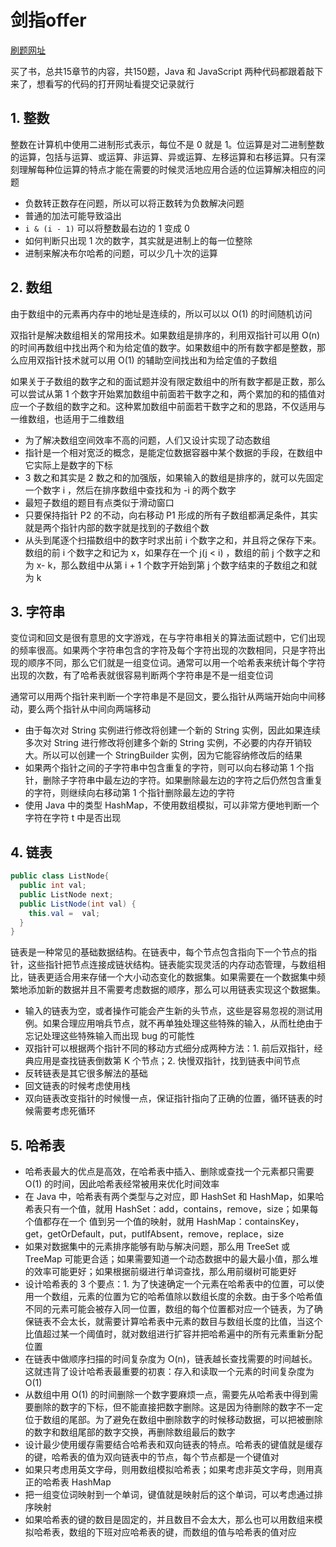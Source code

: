 # 剑指offer

[刷题网址](https://leetcode-cn.com/problem-list/e8X3pBZi/)

买了书，总共15章节的内容，共150题，Java 和 JavaScript 两种代码都跟着敲下来了，想看写的代码的打开网址看提交记录就行

## 1. 整数

整数在计算机中使用二进制形式表示，每位不是 0 就是 1。位运算是对二进制整数的运算，包括与运算、或运算、非运算、异或运算、左移运算和右移运算。只有深刻理解每种位运算的特点才能在需要的时候灵活地应用合适的位运算解决相应的问题

- 负数转正数存在问题，所以可以将正数转为负数解决问题
- 普通的加法可能导致溢出
- `i & (i - 1)` 可以将整数最右边的 1 变成 0 
- 如何判断只出现 1 次的数字，其实就是进制上的每一位整除
- 进制来解决布尔哈希的问题，可以少几十次的运算

## 2. 数组

由于数组中的元素再内存中的地址是连续的，所以可以以 O(1) 的时间随机访问

双指针是解决数组相关的常用技术。如果数组是排序的，利用双指针可以用 O(n) 的时间再数组中找出两个和为给定值的数字。如果数组中的所有数字都是整数，那么应用双指针技术就可以用 O(1) 的辅助空间找出和为给定值的子数组

如果关于子数组的数字之和的面试题并没有限定数组中的所有数字都是正数，那么可以尝试从第 1 个数字开始累加数组中前面若干数字之和，两个累加的和的插值对应一个子数组的数字之和。这种累加数组中前面若干数字之和的思路，不仅适用与一维数组，也适用于二维数组

- 为了解决数组空间效率不高的问题，人们又设计实现了动态数组
- 指针是一个相对宽泛的概念，是能定位数据容器中某个数据的手段，在数组中它实际上是数字的下标
- 3 数之和其实是 2 数之和的加强版，如果输入的数组是排序的，就可以先固定一个数字 i ，然后在排序数组中查找和为 -i 的两个数字
- 最短子数组的题目有点类似于滑动窗口
- 只要保持指针 P2 的不动，向右移动 P1 形成的所有子数组都满足条件，其实就是两个指针内部的数字就是找到的子数组个数
- 从头到尾逐个扫描数组中的数字时求出前 i 个数字之和，并且将之保存下来。数组的前 i 个数字之和记为 x，如果存在一个 j(j < i) ，数组的前 j 个数字之和为 x- k，那么数组中从第 i + 1 个数字开始到第 j 个数字结束的子数组之和就为 k

## 3. 字符串

变位词和回文是很有意思的文字游戏，在与字符串相关的算法面试题中，它们出现的频率很高。如果两个字符串包含的字符及每个字符出现的次数相同，只是字符出现的顺序不同，那么它们就是一组变位词。通常可以用一个哈希表来统计每个字符出现的次数，有了哈希表就很容易判断两个字符串是不是一组变位词

通常可以用两个指针来判断一个字符串是不是回文，要么指针从两端开始向中间移动，要么两个指针从中间向两端移动

- 由于每次对 String 实例进行修改将创建一个新的 String 实例，因此如果连续多次对 String 进行修改将创建多个新的 String 实例，不必要的内存开销较大。所以可以创建一个 StringBuilder 实例，因为它能容纳修改后的结果
- 如果两个指针之间的子字符串中包含重复的字符，则可以向右移动第 1 个指针，删除子字符串中最左边的字符。如果删除最左边的字符之后仍然包含重复的字符，则继续向右移动第 1 个指针删除最左边的字符
- 使用 Java 中的类型 HashMap，不使用数组模拟，可以非常方便地判断一个字符在字符 t 中是否出现

## 4. 链表

```java
public class ListNode{
  public int val;
  public ListNode next;
  public ListNode(int val) {
    this.val =  val;
  }
}
```

链表是一种常见的基础数据结构。在链表中，每个节点包含指向下一个节点的指针，这些指针把节点连接成链状结构。链表能实现灵活的内存动态管理，与数组相比，链表更适合用来存储一个大小动态变化的数据集。如果需要在一个数据集中频繁地添加新的数据并且不需要考虑数据的顺序，那么可以用链表实现这个数据集。

- 输入的链表为空，或者操作可能会产生新的头节点，这些是容易忽视的测试用例。如果合理应用哨兵节点，就不再单独处理这些特殊的输入，从而杜绝由于忘记处理这些特殊输入而出现 bug 的可能性
- 双指针可以根据两个指针不同的移动方式细分成两种方法：1. 前后双指针，经典应用是查找链表倒数第 K 个节点；2. 快慢双指针，找到链表中间节点
- 反转链表是其它很多解法的基础
- 回文链表的时候考虑使用栈
- 双向链表改变指针的时候慢一点，保证指针指向了正确的位置，循环链表的时候需要考虑死循环

## 5. 哈希表

- 哈希表最大的优点是高效，在哈希表中插入、删除或查找一个元素都只需要 O(1) 的时间，因此哈希表经常被用来优化时间效率
- 在 Java 中，哈希表有两个类型与之对应，即 HashSet 和 HashMap，如果哈希表只有一个值，就用 HashSet：add，contains，remove，size；如果每个值都存在一个 值到另一个值的映射，就用 HashMap：containsKey，get，getOrDefault，put，putIfAbsent，remove，replace，size
- 如果对数据集中的元素排序能够有助与解决问题，那么用 TreeSet 或 TreeMap 可能更合适；如果需要知道一个动态数据中的最大最小值，那么堆的效率可能更好；如果根据前缀进行单词查找，那么用前缀树可能更好
- 设计哈希表的 3 个要点：1. 为了快速确定一个元素在哈希表中的位置，可以使用一个数组，元素的位置为它的哈希值除以数组长度的余数。由于多个哈希值不同的元素可能会被存入同一位置，数组的每个位置都对应一个链表，为了确保链表不会太长，就需要计算哈希表中元素的数目与数组长度的比值，当这个比值超过某一个阈值时，就对数组进行扩容并把哈希遍中的所有元素重新分配位置
- 在链表中做顺序扫描的时间复杂度为 O(n)，链表越长查找需要的时间越长。这就违背了设计哈希表最重要的初衷：存入和读取一个元素的时间复杂度为 O(1)
- 从数组中用 O(1) 的时间删除一个数字要麻烦一点，需要先从哈希表中得到需要删除的数字的下标，但不能直接把数字删除。这是因为待删除的数字不一定位于数组的尾部。为了避免在数组中删除数字的时候移动数据，可以把被删除的数字和数组尾部的数字交换，再删除数组最后的数字
- 设计最少使用缓存需要结合哈希表和双向链表的特点。哈希表的键值就是缓存的键，哈希表的值为双向链表中的节点，每个节点都是一个键值对
- 如果只考虑用英文字母，则用数组模拟哈希表；如果考虑非英文字母，则用真正的哈希表 HashMap
- 把一组变位词映射到一个单词，键值就是映射后的这个单词，可以考虑通过排序映射
- 如果哈希表的键的数目是固定的，并且数目不会太大，那么也可以用数组来模拟哈希表，数组的下班对应哈希表的键，而数组的值与哈希表的值对应

